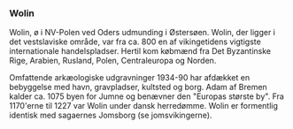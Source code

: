 ### Wolin


Wolin, ø i NV-Polen ved Oders udmunding i Østersøen. Wolin, der ligger i det vestslaviske område, var fra ca. 800 en af vikingetidens vigtigste internationale handelspladser. Hertil kom købmænd fra Det Byzantinske Rige, Arabien, Rusland, Polen, Centraleuropa og Norden.

Omfattende arkæologiske udgravninger 1934-90 har afdækket en bebyggelse med havn, gravpladser, kultsted og borg. Adam af Bremen kalder ca. 1075 byen for Jumne og benævner den "Europas største by". Fra 1170'erne til 1227 var Wolin under dansk herredømme. Wolin er formentlig identisk med sagaernes Jomsborg (se jomsvikingerne).